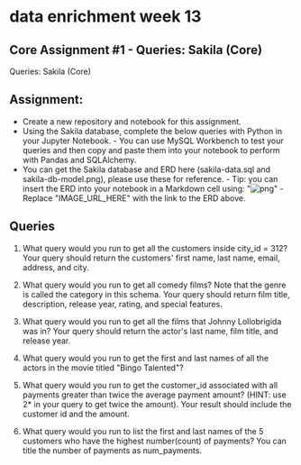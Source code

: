 # data enrichment week 13 
## Core Assignment #1 - Queries: Sakila (Core)
 Queries: Sakila (Core)

## Assignment:
- Create a new repository and notebook for this assignment.
- Using the Sakila database, complete the below queries with Python in your Jupyter Notebook.
      - You can use MySQL Workbench to test your queries and then copy and paste them into your notebook to perform with Pandas and SQLAlchemy.
- You can get the Sakila database and ERD here (sakila-data.sql and sakila-db-model.png), please use these for reference.
      - Tip: you can insert the ERD into your notebook in a Markdown cell using: "![png](IMAGE_URL_HERE)"
      - Replace "IMAGE_URL_HERE" with the link to the ERD above.

## Queries
1. What query would you run to get all the customers inside city_id = 312? Your query should return the customers' first name, last name, email, address, and city.

2. What query would you run to get all comedy films? Note that the genre is called the category in this schema. Your query should return film title, description, release year, rating, and special features.

3. What query would you run to get all the films that Johnny Lollobrigida was in? Your query should return the actor's last name, film title, and release year.

4. What query would you run to get the first and last names of all the actors in the movie titled "Bingo Talented"?

5. What query would you run to get the customer_id associated with all payments greater than twice the average payment amount? (HINT: use 2* in your query to get twice the amount). Your result should include the customer id and the amount.

6. What query would you run to list the first and last names of the 5 customers who have the highest number(count) of payments? You can title the number of payments as num_payments.

